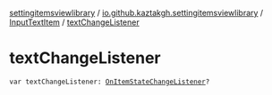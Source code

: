[settingitemsviewlibrary](../../index.md) / [io.github.kaztakgh.settingitemsviewlibrary](../index.md) / [InputTextItem](index.md) / [textChangeListener](./text-change-listener.md)

# textChangeListener

`var textChangeListener: `[`OnItemStateChangeListener`](-on-item-state-change-listener/index.md)`?`